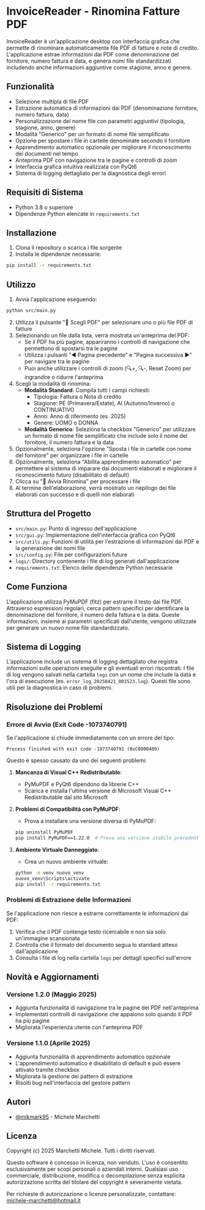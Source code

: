 
# InvoiceReader - Rinomina Fatture PDF

InvoiceReader è un'applicazione desktop con interfaccia grafica che permette di rinominare automaticamente file PDF di fatture e note di credito. L'applicazione estrae informazioni dai PDF come denominazione del fornitore, numero fattura e data, e genera nomi file standardizzati includendo anche informazioni aggiuntive come stagione, anno e genere.

## Funzionalità

- Selezione multipla di file PDF
- Estrazione automatica di informazioni dai PDF (denominazione fornitore, numero fattura, data)
- Personalizzazione del nome file con parametri aggiuntivi (tipologia, stagione, anno, genere)
- Modalità "Generico" per un formato di nome file semplificato
- Opzione per spostare i file in cartelle denominate secondo il fornitore
- Apprendimento automatico opzionale per migliorare il riconoscimento dei documenti nel tempo
- Anteprima PDF con navigazione tra le pagine e controlli di zoom
- Interfaccia grafica intuitiva realizzata con PyQt6
- Sistema di logging dettagliato per la diagnostica degli errori

## Requisiti di Sistema

- Python 3.8 o superiore
- Dipendenze Python elencate in `requirements.txt`

## Installazione

1. Clona il repository o scarica i file sorgente
2. Installa le dipendenze necessarie:

```bash
pip install -r requirements.txt
```

## Utilizzo

1. Avvia l'applicazione eseguendo:

```bash
python src/main.py
```

2. Utilizza il pulsante "📂 Scegli PDF" per selezionare uno o più file PDF di fatture
3. Selezionando un file dalla lista, verrà mostrata un'anteprima del PDF:
   - Se il PDF ha più pagine, appariranno i controlli di navigazione che permettono di spostarsi tra le pagine
   - Utilizza i pulsanti "◀️ Pagina precedente" e "Pagina successiva ▶️" per navigare tra le pagine
   - Puoi anche utilizzare i controlli di zoom (🔍+, 🔍-, Reset Zoom) per ingrandire o ridurre l'anteprima
4. Scegli la modalità di rinomina:
   - **Modalità Standard**: Compila tutti i campi richiesti:
     - Tipologia: Fattura o Nota di credito
     - Stagione: PE (Primavera/Estate), AI (Autunno/Inverno) o CONTINUATIVO
     - Anno: Anno di riferimento (es. 2025)
     - Genere: UOMO o DONNA
   - **Modalità Generico**: Seleziona la checkbox "Generico" per utilizzare un formato di nome file semplificato che include solo il nome del fornitore, il numero fattura e la data
5. Opzionalmente, seleziona l'opzione "Sposta i file in cartelle con nome del fornitore" per organizzare i file in cartelle
6. Opzionalmente, seleziona "Abilita apprendimento automatico" per permettere al sistema di imparare dai documenti elaborati e migliorare il riconoscimento futuro (disabilitato di default)
7. Clicca su "🚀 Avvia Rinomina" per processare i file
8. Al termine dell'elaborazione, verrà mostrato un riepilogo dei file elaborati con successo e di quelli non elaborati

## Struttura del Progetto

- `src/main.py`: Punto di ingresso dell'applicazione
- `src/gui.py`: Implementazione dell'interfaccia grafica con PyQt6
- `src/utils.py`: Funzioni di utilità per l'estrazione di informazioni dai PDF e la generazione dei nomi file
- `src/config.py`: File per configurazioni future
- `logs/`: Directory contenente i file di log generati dall'applicazione
- `requirements.txt`: Elenco delle dipendenze Python necessarie

## Come Funziona

L'applicazione utilizza PyMuPDF (fitz) per estrarre il testo dai file PDF. Attraverso espressioni regolari, cerca pattern specifici per identificare la denominazione del fornitore, il numero della fattura e la data. Queste informazioni, insieme ai parametri specificati dall'utente, vengono utilizzate per generare un nuovo nome file standardizzato.

## Sistema di Logging

L'applicazione include un sistema di logging dettagliato che registra informazioni sulle operazioni eseguite e gli eventuali errori riscontrati. I file di log vengono salvati nella cartella `logs` con un nome che include la data e l'ora di esecuzione (es. `error_log_20250421_001523.log`). Questi file sono utili per la diagnostica in caso di problemi.

## Risoluzione dei Problemi

### Errore di Avvio (Exit Code -1073740791)

Se l'applicazione si chiude immediatamente con un errore del tipo:
```
Process finished with exit code -1073740791 (0xC0000409)
```

Questo è spesso causato da uno dei seguenti problemi:

1. **Mancanza di Visual C++ Redistributable**:
   - PyMuPDF e PyQt6 dipendono da librerie C++
   - Scarica e installa l'ultima versione di Microsoft Visual C++ Redistributable dal sito Microsoft

2. **Problemi di Compatibilità con PyMuPDF**:
   - Prova a installare una versione diversa di PyMuPDF:
   ```bash
   pip uninstall PyMuPDF
   pip install PyMuPDF==1.22.0  # Prova una versione stabile precedente
   ```

3. **Ambiente Virtuale Danneggiato**:
   - Crea un nuovo ambiente virtuale:
   ```bash
   python -m venv nuovo_venv
   nuovo_venv\Scripts\activate
   pip install -r requirements.txt
   ```

### Problemi di Estrazione delle Informazioni

Se l'applicazione non riesce a estrarre correttamente le informazioni dai PDF:

1. Verifica che il PDF contenga testo ricercabile e non sia solo un'immagine scansionata
2. Controlla che il formato del documento segua lo standard atteso dall'applicazione
3. Consulta i file di log nella cartella `logs` per dettagli specifici sull'errore

## Novità e Aggiornamenti

### Versione 1.2.0 (Maggio 2025)
- Aggiunta funzionalità di navigazione tra le pagine dei PDF nell'anteprima
- Implementati controlli di navigazione che appaiono solo quando il PDF ha più pagine
- Migliorata l'esperienza utente con l'anteprima PDF

### Versione 1.1.0 (Aprile 2025)
- Aggiunta funzionalità di apprendimento automatico opzionale
- L'apprendimento automatico è disabilitato di default e può essere attivato tramite checkbox
- Migliorata la gestione dei pattern di estrazione
- Risolti bug nell'interfaccia del gestore pattern

## Autori

- [@mikmark95](https://github.com/mikmark95) - Michele Marchetti

## Licenza

Copyright (c) 2025 Marchetti Michele. Tutti i diritti riservati.

Questo software è concesso in licenza, non venduto. L'uso è consentito esclusivamente per scopi personali o aziendali interni. Qualsiasi uso commerciale, distribuzione, modifica o decompilazione senza esplicita autorizzazione scritta del titolare del copyright è severamente vietata.

Per richieste di autorizzazione o licenze personalizzate, contattare: michele-marchetti@hotmail.it
